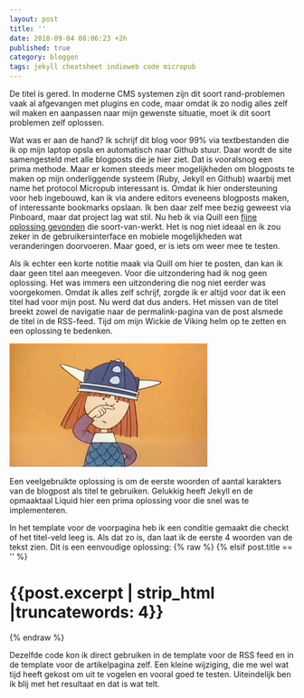 ```yaml
---
layout: post
title: ''
date: 2018-09-04 08:06:23 +2h
published: true
category: bloggen
tags: jekyll cheatsheet indieweb code micropub
---
```

De titel is gered. In moderne CMS systemen zijn dit soort rand-problemen vaak al afgevangen met plugins en code, maar omdat ik zo nodig alles zelf wil maken en aanpassen naar mijn gewenste situatie, moet ik dit soort problemen zelf oplossen.

Wat was er aan de hand? Ik schrijf dit blog voor 99% via textbestanden die ik op mijn laptop opsla en automatisch naar Github stuur. Daar wordt de site samengesteld met alle blogposts die je hier ziet. Dat is vooralsnog een prima methode. Maar er komen steeds meer mogelijkheden om blogposts te maken op mijn onderliggende systeem (Ruby, Jekyll en Github) waarbij met name het protocol Micropub interessant is. Omdat ik hier ondersteuning voor heb ingebouwd, kan ik via andere editors eveneens blogposts maken, of interessante bookmarks opslaan. Ik ben daar zelf mee bezig geweest via Pinboard, maar dat project lag wat stil. Nu heb ik via Quill een [fijne oplossing gevonden](/prima-dit-lijkt-te-werken/) die soort-van-werkt. Het is nog niet ideaal en ik zou zeker in de gebruikersinterface en mobiele mogelijkheden wat veranderingen doorvoeren. Maar goed, er is iets om weer mee te testen.

Als ik echter een korte notitie maak via Quill om hier te posten, dan kan ik daar geen titel aan meegeven. Voor die uitzondering had ik nog geen oplossing. Het was immers een uitzondering die nog niet eerder was voorgekomen. Omdat ik alles zelf schrijf, zorgde ik er altijd voor dat ik een titel had voor mijn post. Nu werd dat dus anders. Het missen van de titel breekt zowel de navigatie naar de permalink-pagina van de post alsmede de titel in de RSS-feed. Tijd om mijn Wickie de Viking helm op te zetten en een oplossing te bedenken.

![<>](/images/wickiedeviking.gif)

Een veelgebruikte oplossing is om de eerste woorden of aantal karakters van de blogpost als titel te gebruiken. Gelukkig heeft Jekyll en de opmaaktaal Liquid hier een prima oplossing voor die snel was te implementeren.

In het template voor de voorpagina heb ik een conditie gemaakt die checkt of het titel-veld leeg is. Als dat zo is, dan laat ik de eerste 4 woorden van de tekst zien. Dit is een eenvoudige oplossing:
{% raw %}
    {% elsif post.title == '' %}
    <h1>{{post.excerpt | strip_html |truncatewords: 4}}</h1>
{% endraw %}

Dezelfde code kon ik direct gebruiken in de template voor de RSS feed en in de template voor de artikelpagina zelf. Een kleine wijziging, die me wel wat tijd heeft gekost om uit te vogelen en vooral goed te testen. Uiteindelijk ben ik blij met het resultaat en dat is wat telt.
